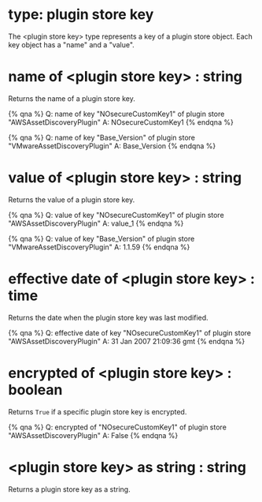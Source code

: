 # type: plugin store key

The &lt;plugin store key&gt; type represents a key of a plugin store object.
Each key object has a "name" and a "value".

# name of &lt;plugin store key&gt; : string

Returns the name of a plugin store key.

{% qna %}
Q: name of key "NOsecureCustomKey1" of plugin store "AWSAssetDiscoveryPlugin"
A: NOsecureCustomKey1
{% endqna %}

{% qna %}
Q: name of key "Base_Version" of plugin store "VMwareAssetDiscoveryPlugin"
A: Base_Version
{% endqna %}

# value of &lt;plugin store key&gt; : string

Returns the value of a plugin store key.

{% qna %}
Q: value of key "NOsecureCustomKey1" of plugin store "AWSAssetDiscoveryPlugin"
A: value_1
{% endqna %}

{% qna %}
Q: value of key "Base_Version" of plugin store "VMwareAssetDiscoveryPlugin"
A: 1.1.59
{% endqna %}

# effective date of &lt;plugin store key&gt; : time

Returns the date when the plugin store key was last modified.

{% qna %}
Q: effective date of key "NOsecureCustomKey1" of plugin store "AWSAssetDiscoveryPlugin"
A: 31 Jan 2007 21:09:36 gmt
{% endqna %}

# encrypted of &lt;plugin store key&gt; : boolean

Returns `True` if a specific plugin store key is encrypted.

{% qna %}
Q: encrypted of "NOsecureCustomKey1" of plugin store "AWSAssetDiscoveryPlugin"
A: False
{% endqna %}

# &lt;plugin store key&gt; as string : string

Returns a plugin store key as a string.
